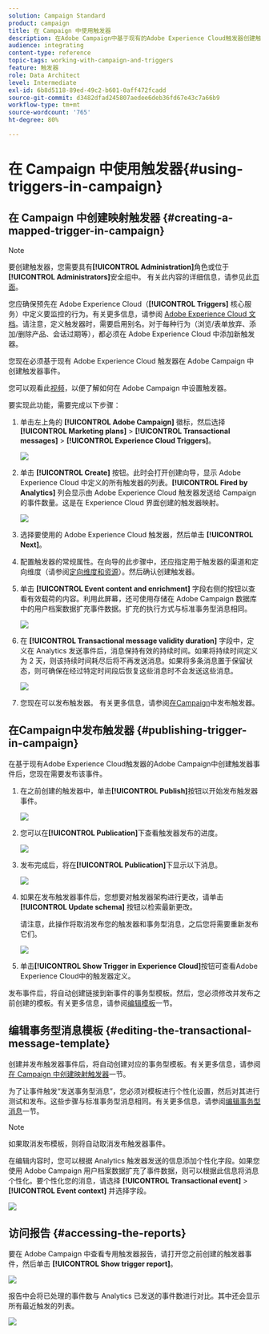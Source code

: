 ```yaml
---
solution: Campaign Standard
product: campaign
title: 在 Campaign 中使用触发器
description: 在Adobe Campaign中基于现有的Adobe Experience Cloud触发器创建触发器事件。
audience: integrating
content-type: reference
topic-tags: working-with-campaign-and-triggers
feature: 触发器
role: Data Architect
level: Intermediate
exl-id: 6b8d5118-89ed-49c2-b601-0aff472fcadd
source-git-commit: d3482dfad245807aedee6deb36fd67e43c7a66b9
workflow-type: tm+mt
source-wordcount: '765'
ht-degree: 80%

---
```


# 在 Campaign 中使用触发器{#using-triggers-in-campaign}

## 在 Campaign 中创建映射触发器 {#creating-a-mapped-trigger-in-campaign}

>[!NOTE]
>
>要创建触发器，您需要具有&#x200B;**[!UICONTROL Administration]**&#x200B;角色或位于&#x200B;**[!UICONTROL Administrators]**&#x200B;安全组中。 有关此内容的详细信息，请参见此[页面](../../administration/using/list-of-roles.md)。

您应确保预先在 Adobe Experience Cloud（**[!UICONTROL Triggers]** 核心服务）中定义要监控的行为。有关更多信息，请参阅 [Adobe Experience Cloud 文档](https://experienceleague.adobe.com/docs/core-services/interface/activation/triggers.html)。请注意，定义触发器时，需要启用别名。对于每种行为（浏览/表单放弃、添加/删除产品、会话过期等），都必须在 Adobe Experience Cloud 中添加新触发器。

您现在必须基于现有 Adobe Experience Cloud 触发器在 Adobe Campaign 中创建触发器事件。

您可以观看此[视频](https://helpx.adobe.com/cn/marketing-cloud/how-to/email-marketing.html#step-two)，以便了解如何在 Adobe Campaign 中设置触发器。

要实现此功能，需要完成以下步骤：

1. 单击左上角的 **[!UICONTROL Adobe Campaign]** 徽标，然后选择 **[!UICONTROL Marketing plans]** > **[!UICONTROL Transactional messages]** > **[!UICONTROL Experience Cloud Triggers]**。

   ![](assets/remarketing_1.png)

1. 单击 **[!UICONTROL Create]** 按钮。此时会打开创建向导，显示 Adobe Experience Cloud 中定义的所有触发器的列表。**[!UICONTROL Fired by Analytics]** 列会显示由 Adobe Experience Cloud 触发器发送给 Campaign 的事件数量。这是在 Experience Cloud 界面创建的触发器映射。

   ![](assets/remarketing_2.png)

1. 选择要使用的 Adobe Experience Cloud 触发器，然后单击 **[!UICONTROL Next]**。
1. 配置触发器的常规属性。在向导的此步骤中，还应指定用于触发器的渠道和定向维度（请参阅[定向维度和资源](../../automating/using/query.md#targeting-dimensions-and-resources)）。然后确认创建触发器。
1. 单击 **[!UICONTROL Event content and enrichment]** 字段右侧的按钮以查看有效载荷的内容。利用此屏幕，还可使用存储在 Adobe Campaign 数据库中的用户档案数据扩充事件数据。扩充的执行方式与标准事务型消息相同。

   ![](assets/remarketing_3.png)

1. 在 **[!UICONTROL Transactional message validity duration]** 字段中，定义在 Analytics 发送事件后，消息保持有效的持续时间。如果将持续时间定义为 2 天，则该持续时间耗尽后将不再发送消息。如果将多条消息置于保留状态，则可确保在经过特定时间段后恢复这些消息时不会发送这些消息。

   ![](assets/remarketing_4.png)

1. 您现在可以发布触发器。 有关更多信息，请参阅[在Campaign](../../integrating/using/using-triggers-in-campaign.md#publishing-trigger-in-campaign)中发布触发器。

## 在Campaign中发布触发器 {#publishing-trigger-in-campaign}

在基于现有Adobe Experience Cloud触发器的Adobe Campaign中创建触发器事件后，您现在需要发布该事件。

1. 在之前创建的触发器中，单击&#x200B;**[!UICONTROL Publish]**&#x200B;按钮以开始发布触发器事件。

   ![](assets/trigger_publish_1.png)

1. 您可以在&#x200B;**[!UICONTROL Publication]**&#x200B;下查看触发器发布的进度。

   ![](assets/trigger_publish_2.png)

1. 发布完成后，将在&#x200B;**[!UICONTROL Publication]**&#x200B;下显示以下消息。

   ![](assets/trigger_publish_3.png)

1. 如果在发布触发器事件后，您想要对触发器架构进行更改，请单击 **[!UICONTROL Update schema]** 按钮以检索最新更改。

   请注意，此操作将取消发布您的触发器和事务型消息，之后您将需要重新发布它们。

   ![](assets/trigger_publish_4.png)

1. 单击&#x200B;**[!UICONTROL Show Trigger in Experience Cloud]**&#x200B;按钮可查看Adobe Experience Cloud中的触发器定义。

发布事件后，将自动创建链接到新事件的事务型模板。然后，您必须修改并发布之前创建的模板。有关更多信息，请参阅[编辑模板](../../start/using/marketing-activity-templates.md)一节。

## 编辑事务型消息模板 {#editing-the-transactional-message-template}

创建并发布触发器事件后，将自动创建对应的事务型模板。有关更多信息，请参阅[在 Campaign 中创建映射触发器](#creating-a-mapped-trigger-in-campaign)一节。

为了让事件触发“发送事务型消息”，您必须对模板进行个性化设置，然后对其进行测试和发布。这些步骤与标准事务型消息相同。有关更多信息，请参阅[编辑事务型消息](../../channels/using/editing-transactional-message.md)一节。

>[!NOTE]
>
>如果取消发布模板，则将自动取消发布触发器事件。

在编辑内容时，您可以根据 Analytics 触发器发送的信息添加个性化字段。如果您使用 Adobe Campaign 用户档案数据扩充了事件数据，则可以根据此信息将消息个性化。要个性化您的消息，请选择 **[!UICONTROL Transactional event]** > **[!UICONTROL Event context]** 并选择字段。

![](assets/remarketing_8.png)

## 访问报告 {#accessing-the-reports}

要在 Adobe Campaign 中查看专用触发器报告，请打开您之前创建的触发器事件，然后单击 **[!UICONTROL Show trigger report]**。

![](assets/remarketing_9.png)

报告中会将已处理的事件数与 Analytics 已发送的事件数进行对比。其中还会显示所有最近触发的列表。

![](assets/trigger_uc_browse_14.png)
